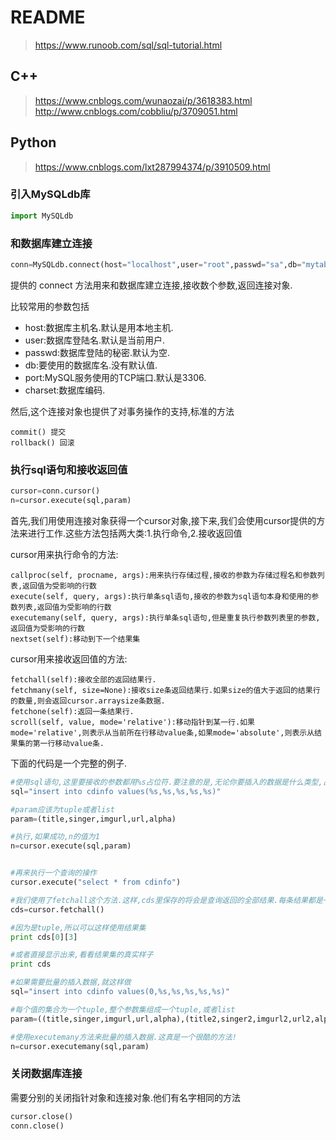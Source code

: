 <!-- README.md --- 
;; 
;; Description: 
;; Author: Hongyi Wu(吴鸿毅)
;; Email: wuhongyi@qq.com 
;; Created: 三 5月 22 10:17:58 2019 (+0800)
;; Last-Updated: 五 6月 28 16:23:24 2019 (+0800)
;;           By: Hongyi Wu(吴鸿毅)
;;     Update #: 4
;; URL: http://wuhongyi.cn -->

# README

> https://www.runoob.com/sql/sql-tutorial.html

## C++

> https://www.cnblogs.com/wunaozai/p/3618383.html  
> http://www.cnblogs.com/cobbliu/p/3709051.html  


## Python

> https://www.cnblogs.com/lxt287994374/p/3910509.html  


### 引入MySQLdb库

```python
import MySQLdb
```
 

### 和数据库建立连接

```python
conn=MySQLdb.connect(host="localhost",user="root",passwd="sa",db="mytable",charset="utf8")
```

提供的 connect 方法用来和数据库建立连接,接收数个参数,返回连接对象.

比较常用的参数包括
- host:数据库主机名.默认是用本地主机.
- user:数据库登陆名.默认是当前用户.
- passwd:数据库登陆的秘密.默认为空.
- db:要使用的数据库名.没有默认值.
- port:MySQL服务使用的TCP端口.默认是3306.
- charset:数据库编码.

然后,这个连接对象也提供了对事务操作的支持,标准的方法

```
commit() 提交
rollback() 回滚
```
 

### 执行sql语句和接收返回值

```python
cursor=conn.cursor()
n=cursor.execute(sql,param)
```

首先,我们用使用连接对象获得一个cursor对象,接下来,我们会使用cursor提供的方法来进行工作.这些方法包括两大类:1.执行命令,2.接收返回值

 
cursor用来执行命令的方法:
```
callproc(self, procname, args):用来执行存储过程,接收的参数为存储过程名和参数列表,返回值为受影响的行数
execute(self, query, args):执行单条sql语句,接收的参数为sql语句本身和使用的参数列表,返回值为受影响的行数
executemany(self, query, args):执行单条sql语句,但是重复执行参数列表里的参数,返回值为受影响的行数
nextset(self):移动到下一个结果集
```
 

cursor用来接收返回值的方法:
```
fetchall(self):接收全部的返回结果行.
fetchmany(self, size=None):接收size条返回结果行.如果size的值大于返回的结果行的数量,则会返回cursor.arraysize条数据.
fetchone(self):返回一条结果行.
scroll(self, value, mode='relative'):移动指针到某一行.如果mode='relative',则表示从当前所在行移动value条,如果mode='absolute',则表示从结果集的第一行移动value条.
```
 

下面的代码是一个完整的例子.
```python
#使用sql语句,这里要接收的参数都用%s占位符.要注意的是,无论你要插入的数据是什么类型,占位符永远都要用%s
sql="insert into cdinfo values(%s,%s,%s,%s,%s)"

#param应该为tuple或者list
param=(title,singer,imgurl,url,alpha)

#执行,如果成功,n的值为1
n=cursor.execute(sql,param)


#再来执行一个查询的操作
cursor.execute("select * from cdinfo")

#我们使用了fetchall这个方法.这样,cds里保存的将会是查询返回的全部结果.每条结果都是一个tuple类型的数据,这些tuple组成了一个tuple
cds=cursor.fetchall()

#因为是tuple,所以可以这样使用结果集
print cds[0][3]

#或者直接显示出来,看看结果集的真实样子
print cds

#如果需要批量的插入数据,就这样做
sql="insert into cdinfo values(0,%s,%s,%s,%s,%s)"

#每个值的集合为一个tuple,整个参数集组成一个tuple,或者list
param=((title,singer,imgurl,url,alpha),(title2,singer2,imgurl2,url2,alpha2))

#使用executemany方法来批量的插入数据.这真是一个很酷的方法!
n=cursor.executemany(sql,param)
```
 

### 关闭数据库连接

需要分别的关闭指针对象和连接对象.他们有名字相同的方法
```python
cursor.close()
conn.close()
```

<!-- README.md ends here -->
